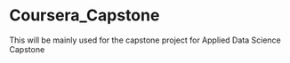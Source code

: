 # Coursera_Capstone
This will be mainly used for the capstone project for Applied Data Science Capstone
